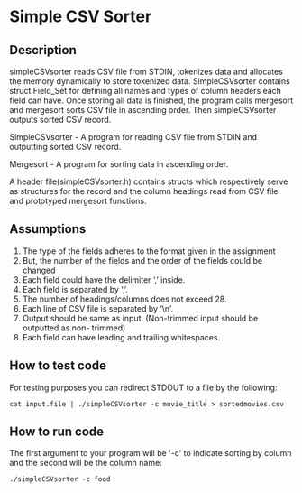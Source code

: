 # Simple CSV Sorter
## Description
simpleCSVsorter reads CSV file from STDIN, tokenizes data and allocates the memory dynamically to store tokenized data. SimpleCSVsorter contains struct Field_Set for defining all names and types of column headers each field can have. Once storing all data is finished, the program calls mergesort and mergesort sorts CSV file in ascending order. Then simpleCSVsorter outputs sorted CSV record.

SimpleCSVsorter - A program for reading CSV file from STDIN and outputting sorted CSV record.

Mergesort - A program for sorting data in ascending order.

A header file(simpleCSVsorter.h) contains structs which respectively serve as structures for the record and the column headings read from CSV file and prototyped mergesort functions. 

## Assumptions
1. The type of the fields adheres to the format given in the assignment
2. But, the number of the fields and the order of the fields could be changed
3. Each field could have the delimiter ‘,’ inside.
4. Each field is separated by ‘,’.
5. The number of headings/columns does not exceed 28.
6. Each line of CSV file is separated by ‘\n’.
7. Output should be same as input. (Non-trimmed input should be outputted as non- trimmed)
8. Each field can have leading and trailing whitespaces.

## How to test code
For testing purposes you can redirect STDOUT to a file by the following:
```
cat input.file | ./simpleCSVsorter -c movie_title > sortedmovies.csv
```
## How to run code

The first argument to your program will be '-c' to indicate sorting by column and the second will be the column name:
```
./simpleCSVsorter -c food
```
